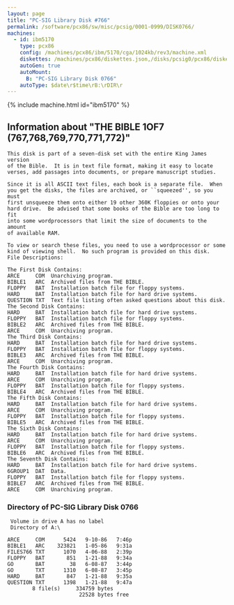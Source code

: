 ```yaml
---
layout: page
title: "PC-SIG Library Disk #766"
permalink: /software/pcx86/sw/misc/pcsig/0001-0999/DISK0766/
machines:
  - id: ibm5170
    type: pcx86
    config: /machines/pcx86/ibm/5170/cga/1024kb/rev3/machine.xml
    diskettes: /machines/pcx86/diskettes.json,/disks/pcsig0/pcx86/diskettes.json
    autoGen: true
    autoMount:
      B: "PC-SIG Library Disk 0766"
    autoType: $date\r$time\rB:\rDIR\r
---
```


{% include machine.html id="ibm5170" %}

## Information about "THE BIBLE 1OF7 (767,768,769,770,771,772)"

    This disk is part of a seven-disk set with the entire King James version
    of the Bible.  It is in text file format, making it easy to locate
    verses, add passages into documents, or prepare manuscript studies.
    
    Since it is all ASCII text files, each book is a separate file.  When
    you get the disks, the files are archived, or ``squeezed'', so you must
    first unsqueeze them onto either 19 other 360K floppies or onto your
    hard drive.  Be advised that some books of the Bible are too long to fit
    into some wordprocessors that limit the size of documents to the amount
    of available RAM.
    
    To view or search these files, you need to use a wordprocessor or some
    kind of viewing shell.  No such program is provided on this disk.
    File Descriptions:
    
    The First Disk Contains:
    ARCE     COM  Unarchiving program.
    BIBLE1   ARC  Archived files from THE BIBLE.
    FLOPPY   BAT  Installation batch file for floppy systems.
    HARD     BAT  Installation batch file for hard drive systems.
    QUESTION TXT  Text file listing often asked questions about this disk.
    The Second Disk Contains:
    HARD     BAT  Installation batch file for hard drive systems.
    FLOPPY   BAT  Installation batch file for floppy systems.
    BIBLE2   ARC  Archived files from THE BIBLE.
    ARCE     COM  Unarchiving program.
    The Third Disk Contains:
    HARD     BAT  Installation batch file for hard drive systems.
    FLOPPY   BAT  Installation batch file for floppy systems.
    BIBLE3   ARC  Archived files from THE BIBLE.
    ARCE     COM  Unarchiving program.
    The Fourth Disk Contains:
    HARD     BAT  Installation batch file for hard drive systems.
    ARCE     COM  Unarchiving program.
    FLOPPY   BAT  Installation batch file for floppy systems.
    BIBLE4   ARC  Archived files from THE BIBLE.
    The Fifth Disk Contains:
    HARD     BAT  Installation batch file for hard drive systems.
    ARCE     COM  Unarchiving program.
    FLOPPY   BAT  Installation batch file for floppy systems.
    BIBLE5   ARC  Archived files from THE BIBLE.
    The Sixth Disk Contains:
    HARD     BAT  Installation batch file for hard drive systems.
    ARCE     COM  Unarchiving program.
    FLOPPY   BAT  Installation batch file for floppy systems.
    BIBLE6   ARC  Archived files from THE BIBLE.
    The Seventh Disk Contains:
    HARD     BAT  Installation batch file for hard drive systems.
    6GROUP1  DAT  Data.
    FLOPPY   BAT  Installation batch file for floppy systems.
    BIBLE7   ARC  Archived files from THE BIBLE.
    ARCE     COM  Unarchiving program.

### Directory of PC-SIG Library Disk 0766

     Volume in drive A has no label
     Directory of A:\

    ARCE     COM      5424   9-10-86   7:46p
    BIBLE1   ARC    323821   1-05-86   9:31a
    FILES766 TXT      1070   4-06-88   2:39p
    FLOPPY   BAT       851   1-21-88   9:34a
    GO       BAT        38   6-08-87   3:44p
    GO       TXT      1310   6-08-87   3:45p
    HARD     BAT       847   1-21-88   9:35a
    QUESTION TXT      1398   1-21-88   9:47a
            8 file(s)     334759 bytes
                           22528 bytes free
